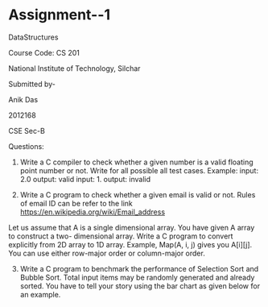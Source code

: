 # Assignment--1

DataStructures

Course Code: CS 201

National Institute of Technology, Silchar

Submitted by-

Anik Das

2012168

CSE Sec-B

Questions:

 1. Write a C compiler to check whether a given number is a valid floating point number or not. Write for all possible all test cases. Example: input: 2.0 output: valid input: 1. output: invalid

2. Write a C program to check whether a given email is valid or not. Rules of email ID can be refer to the link https://en.wikipedia.org/wiki/Email_address

Let us assume that A is a single dimensional array. You have given A array to construct a two- dimensional array. Write a C program to convert explicitly from 2D array to 1D array. Example, Map(A, i, j) gives you A[i][j]. You can use either row-major order or column-major order.

3. Write a C program to benchmark the performance of Selection Sort and Bubble Sort. Total input items may be randomly generated and already sorted. You have to tell your story using the bar chart as given below for an example.
